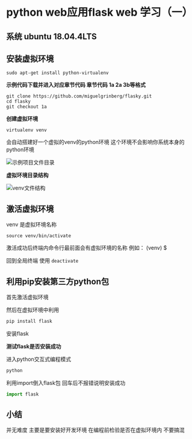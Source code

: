 # python web应用flask web 学习（一）

## 系统 ubuntu 18.04.4LTS

## 安装虚拟环境

```shell
sudo apt-get install python-virtualenv
```

**示例代码下载并进入对应章节代码 章节代码 1a 2a 3b等格式**

```
git clone https://github.com/miguelgrinberg/flasky.git
cd flasky
git checkout 1a
```

**创建虚拟环境**

```
virtualenv venv
```
会自动搭建好一个虚拟的venv的python环境 这个环境不会影响你系统本身的python环境

![示例项目文件目录](https://github.com/tothepythonmoon/2badaoblog/blob/master/blog/No_0014_python%20web%E5%BA%94%E7%94%A8flask%20web/%E7%A4%BA%E4%BE%8B%E9%A1%B9%E7%9B%AE%E6%96%87%E4%BB%B6%E7%9B%AE%E5%BD%95.png?raw=true)

**虚拟环境目录结构**

![venv文件结构](https://github.com/tothepythonmoon/2badaoblog/blob/master/blog/No_0014_python%20web%E5%BA%94%E7%94%A8flask%20web/venv%E6%96%87%E4%BB%B6%E7%BB%93%E6%9E%84.png?raw=true)

## 激活虚拟环境

venv 是虚拟环境名称

```
source venv/bin/activate
```

激活成功后终端内命令行最前面会有虚拟环境的名称 例如： (venv) $

回到全局终端 使用 ```deactivate```

## 利用pip安装第三方python包

首先激活虚拟环境

然后在虚拟环境中利用

```python
pip install flask
```

安装flask

**测试flask是否安装成功** 

进入python交互式编程模式

```python
python
```

利用import倒入flask包 回车后不报错说明安装成功

```python
import flask
```

## 小结

并无难度 主要是要安装好开发环境 在编程前检验是否在虚拟环境内 不要搞混
